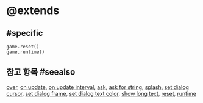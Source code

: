 # @extends

## #specific

```cards
game.reset()
game.runtime()
```

## 참고 항목 #seealso

[over](/reference/game/over), [on update](/reference/game/on-update), [on update interval](/reference/game/on-update-interval), [ask](/reference/game/ask), [ask for string](/reference/game/ask-for-string), [splash](/reference/game/splash), [set dialog cursor](/reference/game/set-dialog-cursor), [set dialog frame](/reference/game/set-dialog-frame), [set dialog text color](/reference/game/set-dialog-text-color), [show long text](/reference/game/show-long-text), [reset](/reference/game/reset), [runtime](/reference/game/runtime)